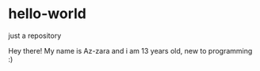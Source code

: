 # hello-world
just a repository

Hey there!
My name is Az-zara and i am 13 years old, new to programming :)
